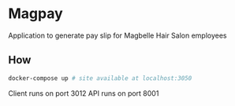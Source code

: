 # Magpay

Application to generate pay slip for Magbelle Hair Salon employees

## How

```bash
docker-compose up # site available at localhost:3050
```

Client runs on port 3012
API runs on port 8001

